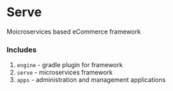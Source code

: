 # Serve
Moicroservices based eCommerce framework

### Includes
1. `engine` - gradle plugin for framework
2. `serve` - microservices framework
3. `apps` - administration and management applications
